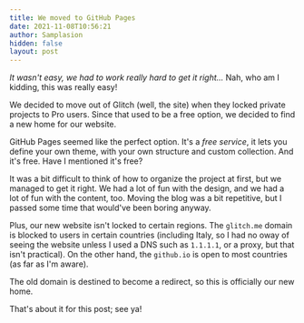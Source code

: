 ```yaml
---
title: We moved to GitHub Pages
date: 2021-11-08T10:56:21
author: Samplasion
hidden: false
layout: post
---
```


_It wasn't easy, we had to work really hard to get it right..._ Nah, who am I kidding, this was really easy!

We decided to move out of Glitch (well, the site) when they locked private projects to Pro users. Since that used to be a free option, we decided to find a new home for our website.

GitHub Pages seemed like the perfect option. It's a *free service*, it lets you define your own theme, with your own structure and custom collection. And it's free. Have I mentioned it's free?

It was a bit difficult to think of how to organize the project at first, but we managed to get it right. We had a lot of fun with the design, and we had a lot of fun with the content, too. Moving the blog was a bit repetitive, but I passed some time that would've been boring anyway.

Plus, our new website isn't locked to certain regions. The `glitch.me` domain is blocked to users in certain countries (including Italy, so I had no oway of seeing the website unless I used a DNS such as `1.1.1.1`, or a proxy, but that isn't practical). On the other hand, the `github.io` is open to most countries (as far as I'm aware).

The old domain is destined to become a redirect, so this is officially our new home.

That's about it for this post; see ya!